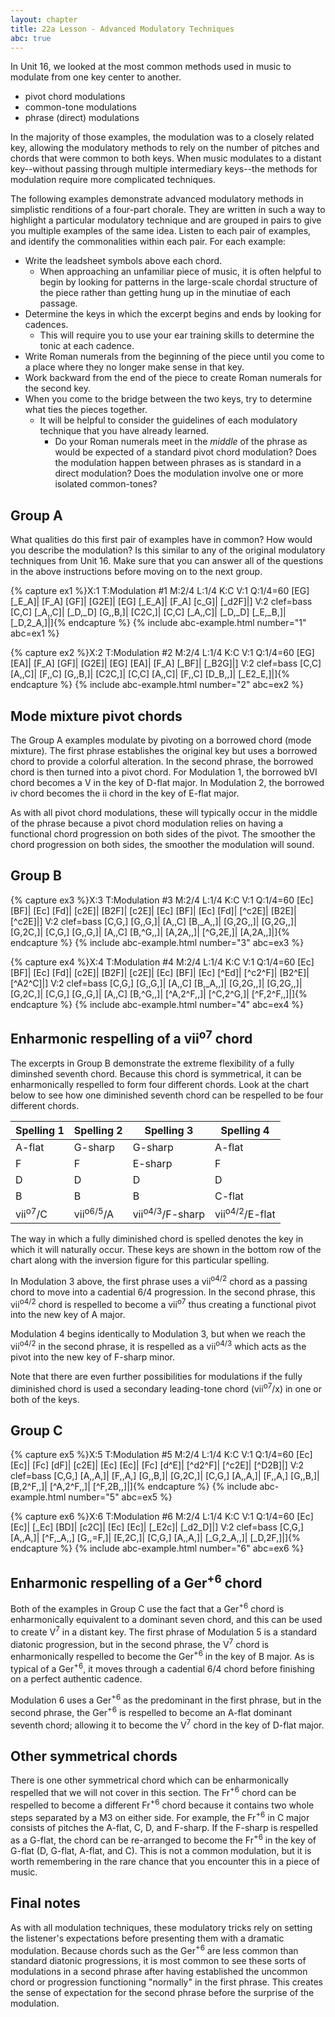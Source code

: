 ```yaml
---
layout: chapter
title: 22a Lesson - Advanced Modulatory Techniques
abc: true
---
```


In Unit 16, we looked at the most common methods used in music to modulate from one key center to another.
- pivot chord modulations
- common-tone modulations
- phrase (direct) modulations

In the majority of those examples, the modulation was to a closely related key, allowing the modulatory methods to rely on the number of pitches and chords that were common to both keys. When music modulates to a distant key--without passing through multiple intermediary keys--the methods for modulation require more complicated techniques.

The following examples demonstrate advanced modulatory methods in simplistic renditions of a four-part chorale. They are written in such a way to highlight a particular modulatory technique and are grouped in pairs to give you multiple examples of the same idea. Listen to each pair of examples, and identify the commonalities within each pair. For each example:
- Write the leadsheet symbols above each chord.
    - When approaching an unfamiliar piece of music, it is often helpful to begin by looking for patterns in the large-scale chordal structure of the piece rather than getting hung up in the minutiae of each passage. 
- Determine the keys in which the excerpt begins and ends by looking for cadences. 
    - This will require you to use your ear training skills to determine the tonic at each cadence.
- Write Roman numerals from the beginning of the piece until you come to a place where they no longer make sense in that key.
- Work backward from the end of the piece to create Roman numerals for the second key.
- When you come to the bridge between the two keys, try to determine what ties the pieces together. 
    - It will be helpful to consider the guidelines of each modulatory technique that you have already learned.
        - Do your Roman numerals meet in the *middle* of the phrase as would be expected of a standard pivot chord modulation? Does the modulation happen between phrases as is standard in a direct modulation? Does the modulation involve one or more isolated common-tones?

## Group A

What qualities do this first pair of examples have in common? How would you describe the modulation? Is this similar to any of the original modulatory techniques from Unit 16. Make sure that you can answer all of the questions in the above instructions before moving on to the next group.

{% capture ex1 %}X:1
T:Modulation #1
M:2/4
L:1/4
K:C
V:1
Q:1/4=60
[EG] [_E_A]| [F_A] [GF]| [G2E]| [EG] [_E_A]| [F_A] [c_G]| [_d2F]|]
V:2 clef=bass
[C,C] [_A,,C]| [_D,_D] [G,,B,]| [C2C,]| [C,C] [_A,,C]| [_D,_D] [_E,_B,]| [_D,2_A,]|]{% endcapture %}
{% include abc-example.html number="1" abc=ex1 %}

{% capture ex2 %}X:2
T:Modulation #2
M:2/4
L:1/4
K:C
V:1
Q:1/4=60
[EG] [EA]| [F_A] [GF]| [G2E]| [EG] [EA]| [F_A] [_BF]| [_B2G]|]
V:2 clef=bass
[C,C] [A,,C]| [F,,C] [G,,B,]| [C2C,]| [C,C] [A,,C]| [F,,C] [D_B,,]| [_E2_E,]|]{% endcapture %}
{% include abc-example.html number="2" abc=ex2 %}

## Mode mixture pivot chords

The Group A examples modulate by pivoting on a borrowed chord (mode mixture). The first phrase establishes the original key but uses a borrowed chord to provide a colorful alteration. In the second phrase, the borrowed chord is then turned into a pivot chord. For Modulation 1, the borrowed bVI chord becomes a V in the key of D-flat major. In Modulation 2, the borrowed iv chord becomes the ii chord in the key of E-flat major. 

As with all pivot chord modulations, these will typically occur in the middle of the phrase because a pivot chord modulation relies on having a functional chord progression on both sides of the pivot. The smoother the chord progression on both sides, the smoother the modulation will sound.

## Group B

{% capture ex3 %}X:3
T:Modulation #3
M:2/4
L:1/4
K:C
V:1
Q:1/4=60
[Ec] [BF]| [Ec] [Fd]| [c2E]| [B2F]| [c2E]| [Ec] [BF]| [Ec] [Fd]| [^c2E]| [B2E]| [^c2E]|]
V:2 clef=bass
[C,G,] [G,,G,]| [A,,C] [B,_A,,]| [G,2G,,]| [G,2G,,]| [G,2C,]| [C,G,] [G,,G,]| [A,,C] [B,^G,,]| [A,2A,,]| [^G,2E,]| [A,2A,,]|]{% endcapture %}
{% include abc-example.html number="3" abc=ex3 %}

{% capture ex4 %}X:4
T:Modulation #4
M:2/4
L:1/4
K:C
V:1
Q:1/4=60
[Ec] [BF]| [Ec] [Fd]| [c2E]| [B2F]| [c2E]| [Ec] [BF]| [Ec] [^Ed]| [^c2^F]| [B2^E]| [^A2^C]|]
V:2 clef=bass
[C,G,] [G,,G,]| [A,,C] [B,_A,,]| [G,2G,,]| [G,2G,,]| [G,2C,]| [C,G,] [G,,G,]| [A,,C] [B,^G,,]| [^A,2^F,,]| [^C,2^G,]| [^F,2^F,,]|]{% endcapture %}
{% include abc-example.html number="4" abc=ex4 %}

## Enharmonic respelling of a vii<sup>o7</sup> chord

The excerpts in Group B demonstrate the extreme flexibility of a fully diminshed seventh chord. Because this chord is symmetrical, it can be enharmonically respelled to form four different chords. Look at the chart below to see how one diminished seventh chord can be respelled to be four different chords.

Spelling 1 | Spelling 2 | Spelling 3 | Spelling 4
 --- | --- | --- | ---
 A-flat | G-sharp | G-sharp | A-flat
 F | F | E-sharp | F
 D | D | D | D
 B | B | B | C-flat
 vii<sup>o7</sup>/C | vii<sup>o6/5</sup>/A | vii<sup>o4/3</sup>/F-sharp | vii<sup>o4/2</sup>/E-flat

The way in which a fully diminished chord is spelled denotes the key in which it will naturally occur. These keys are shown in the bottom row of the chart along with the inversion figure for this particular spelling.

In Modulation 3 above, the first phrase uses a vii<sup>o4/2</sup> chord as a passing chord to move into a cadential 6/4 progression. In the second phrase, this vii<sup>o4/2</sup> chord is respelled to become a vii<sup>o7</sup> thus creating a functional pivot into the new key of A major.

Modulation 4 begins identically to Modulation 3, but when we reach the vii<sup>o4/2</sup> in the second phrase, it is respelled as a vii<sup>o4/3</sup> which acts as the pivot into the new key of F-sharp minor.

Note that there are even further possibilities for modulations if the fully diminished chord is used a secondary leading-tone chord (vii<sup>o7</sup>/x) in one or both of the keys.

## Group C

{% capture ex5 %}X:5
T:Modulation #5
M:2/4
L:1/4
K:C
V:1
Q:1/4=60
[Ec] [Ec]| [Fc] [dF]| [c2E]| [Ec] [Ec]| [Fc] [d^E]| [^d2^F]| [^c2E]| [^D2B]|]
V:2 clef=bass
[C,G,] [A,,A,]| [F,,A,] [G,,B,]| [G,2C,]| [C,G,] [A,,A,]| [F,,A,] [G,,B,]| [B,2^F,,]| [^A,2^F,,]| [^F,2B,,]|]{% endcapture %}
{% include abc-example.html number="5" abc=ex5 %}

{% capture ex6 %}X:6
T:Modulation #6
M:2/4
L:1/4
K:C
V:1
Q:1/4=60
[Ec] [Ec]| [_Ec] [BD]| [c2C]| [Ec] [Ec]| [_E2c]| [_d2_D]|]
V:2 clef=bass
[C,G,] [A,,A,]| [^F,_A,,] [G,,=F,]| [E,2C,]| [C,G,] [A,,A,]| [_G,2_A,,]| [_D,2F,]|]{% endcapture %}
{% include abc-example.html number="6" abc=ex6 %}

## Enharmonic respelling of a Ger<sup>+6</sup> chord

Both of the examples in Group C use the fact that a Ger<sup>+6</sup> chord is enharmonically equivalent to a dominant seven chord, and this can be used to create V<sup>7</sup> in a distant key. The first phrase of Modulation 5 is a standard diatonic progression, but in the second phrase, the V<sup>7</sup> chord is enharmonically respelled to become the Ger<sup>+6</sup> in the key of B major. As is typical of a Ger<sup>+6</sup>, it moves through a cadential 6/4 chord before finishing on a perfect authentic cadence.

Modulation 6 uses a Ger<sup>+6</sup> as the predominant in the first phrase, but in the second phrase, the Ger<sup>+6</sup> is respelled to become an A-flat dominant seventh chord; allowing it to become the V<sup>7</sup> chord in the key of D-flat major.

## Other symmetrical chords

There is one other symmetrical chord which can be enharmonically respelled that we will not cover in this section. The Fr<sup>+6</sup> chord can be respelled to become a different Fr<sup>+6</sup> chord because it contains two whole steps separated by a M3 on either side. For example, the Fr<sup>+6</sup> in C major consists of pitches the A-flat, C, D, and F-sharp. If the F-sharp is respelled as a G-flat, the chord can be re-arranged to become the Fr<sup>+6</sup> in the key of G-flat (D, G-flat, A-flat, and C). This is not a common modulation, but it is worth remembering in the rare chance that you encounter this in a piece of music.

## Final notes

As with all modulation techniques, these modulatory tricks rely on setting the listener's expectations before presenting them with a dramatic modulation. Because chords such as the Ger<sup>+6</sup> are less common than standard diatonic progressions, it is most common to see these sorts of modulations in a second phrase after having established the uncommon chord or progression functioning "normally" in the first phrase. This creates the sense of expectation for the second phrase before the surprise of the modulation.
